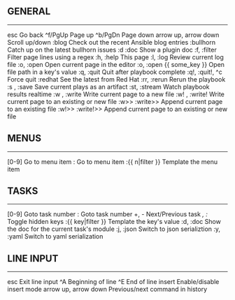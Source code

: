 ## GENERAL
--------------------------------------------------------------------------------------
esc                                     Go back
^f/PgUp                                 Page up
^b/PgDn                                 Page down
arrow up, arrow down                    Scroll up/down
:blog                                   Check out the recent Ansible blog entries
:bullhorn                               Catch up on the latest bullhorn issues
:d <plugin> :doc <plugin>               Show a plugin doc
:f, :filter <re>                        Filter page lines using a regex
:h, :help                               This page
:l, :log                                Review current log file
:o, :open                               Open current page in the editor
:o, :open {{ some_key }}                Open file path in a key's value
:q, :quit                               Quit after playbook complete
:q!, :quit!, ^c                         Force quit
:redhat                                 See the latest from Red Hat
:rr, :rerun                             Rerun the playbook
:s <file>, :save <file>                 Save current plays as an artifact
:st, :stream                            Watch playbook results realtime
:w <file>, :write <file>                Write current page to a new file
:w! <file>, :write! <file>              Write current page to an existing or new file
:w>> <file> :write>> <file>             Append current page to an existing file
:w!>> <file> :write!>> <file>           Append current page to an existing or new file

## MENUS
--------------------------------------------------------------------------------------
[0-9]                                   Go to menu item
:<number>                               Go to menu item
:{{ n|filter }}                         Template the menu item

## TASKS
--------------------------------------------------------------------------------------
[0-9]                                   Goto task number
:<number>                               Goto task number
+, -                                    Next/Previous task
_, :_                                   Toggle hidden keys
:{{ key|filter }}                       Template the key's value
:d, :doc                                Show the doc for the current task's module
:j, :json                               Switch to json serializtion
:y, :yaml                               Switch to yaml serialization

## LINE INPUT
--------------------------------------------------------------------------------------
esc                                     Exit line input
^A                                      Beginning of line
^E                                      End of line
insert                                  Enable/disable insert mode
arrow up, arrow down                    Previous/next command in history